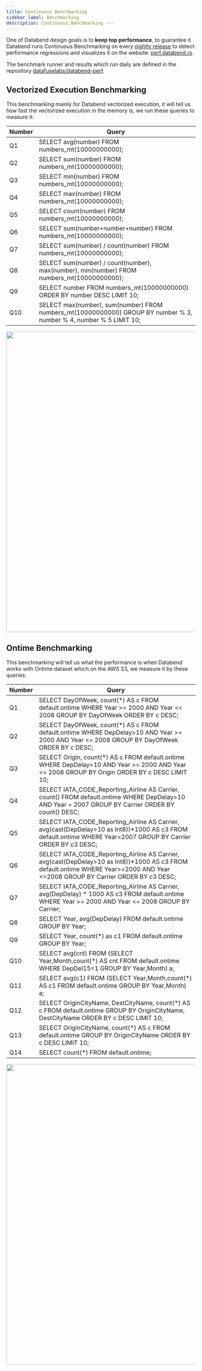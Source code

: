 ```yaml
---
title: Continuous Benchmarking
sidebar_label: Benchmarking
description: Continuous Benchmarking ---
---
```


One of Databend design goals is to **keep top performance**, to guarantee it Databend runs Continuous Benchmarking on every [nightly release](https://github.com/datafuselabs/databend/releases) to detect performance regressions and visualizes it on the website: [perf.databend.rs](https://perf.databend.rs).

The benchmark runner and results which run daily are defined in the repository [datafuselabs/databend-perf](https://github.com/datafuselabs/databend-perf).

## Vectorized Execution Benchmarking

This benchmarking mainly for Databend vectorized execution, it will tell us how fast the vectorized execution in the memory is, we run these queries to measure it:

| Number | Query                                                                                                              |
| ------ | ------------------------------------------------------------------------------------------------------------------ |
| Q1     | SELECT avg(number) FROM numbers_mt(10000000000);                                                                   |
| Q2     | SELECT sum(number) FROM numbers_mt(10000000000);                                                                   |
| Q3     | SELECT min(number) FROM numbers_mt(10000000000);                                                                   |
| Q4     | SELECT max(number) FROM numbers_mt(10000000000);                                                                   |
| Q5     | SELECT count(number) FROM numbers_mt(10000000000);                                                                 |
| Q6     | SELECT sum(number+number+number) FROM numbers_mt(10000000000);                                                     |
| Q7     | SELECT sum(number) / count(number) FROM numbers_mt(10000000000);                                                   |
| Q8     | SELECT sum(number) / count(number), max(number), min(number) FROM numbers_mt(10000000000);                         |
| Q9     | SELECT number FROM numbers_mt(10000000000) ORDER BY number DESC LIMIT 10;                                          |
| Q10    | SELECT max(number), sum(number) FROM numbers_mt(10000000000) GROUP BY number % 3, number % 4, number % 5 LIMIT 10; |


<p align="center">
<img src="https://datafuse-1253727613.cos.ap-hongkong.myqcloud.com/contributing/vector-perf.png" width="800"/>
</p>

## Ontime Benchmarking


This benchmarking will tell us what the performance is when Databend works with Ontime dataset which on the AWS S3, we measure it by these queries:

| Number | Query                                                                                                                                                                              |
| ------ | ---------------------------------------------------------------------------------------------------------------------------------------------------------------------------------- |
| Q1     | SELECT DayOfWeek, count(*) AS c FROM default.ontime WHERE Year >= 2000 AND Year <= 2008 GROUP BY DayOfWeek ORDER BY c DESC;                                                        |
| Q2     | SELECT DayOfWeek, count(*) AS c FROM default.ontime WHERE DepDelay>10 AND Year >= 2000 AND Year <= 2008 GROUP BY DayOfWeek ORDER BY c DESC;                                        |
| Q3     | SELECT Origin, count(*) AS c FROM default.ontime WHERE DepDelay>10 AND Year >= 2000 AND Year <= 2008 GROUP BY Origin ORDER BY c DESC LIMIT 10;                                     |
| Q4     | SELECT IATA_CODE_Reporting_Airline AS Carrier, count() FROM default.ontime WHERE DepDelay>10 AND Year = 2007 GROUP BY Carrier ORDER BY count() DESC;                             |
| Q5     | SELECT IATA_CODE_Reporting_Airline AS Carrier, avg(cast(DepDelay>10 as Int8))*1000 AS c3 FROM default.ontime WHERE Year=2007 GROUP BY Carrier ORDER BY c3 DESC;                  |
| Q6     | SELECT IATA_CODE_Reporting_Airline AS Carrier, avg(cast(DepDelay>10 as Int8))*1000 AS c3 FROM default.ontime WHERE Year>=2000 AND Year <=2008 GROUP BY Carrier ORDER BY c3 DESC; |
| Q7     | SELECT IATA_CODE_Reporting_Airline AS Carrier, avg(DepDelay) * 1000 AS c3 FROM default.ontime WHERE Year >= 2000 AND Year <= 2008 GROUP BY Carrier;                              |
| Q8     | SELECT Year, avg(DepDelay) FROM default.ontime GROUP BY Year;                                                                                                                      |
| Q9     | SELECT Year, count(*) as c1 FROM default.ontime GROUP BY Year;                                                                                                                     |
| Q10    | SELECT avg(cnt) FROM (SELECT Year,Month,count(*) AS cnt FROM default.ontime WHERE DepDel15=1 GROUP BY Year,Month) a;                                                               |
| Q11    | SELECT avg(c1) FROM (SELECT Year,Month,count(*) AS c1 FROM default.ontime GROUP BY Year,Month) a;                                                                                  |
| Q12    | SELECT OriginCityName, DestCityName, count(*) AS c FROM default.ontime GROUP BY OriginCityName, DestCityName ORDER BY c DESC LIMIT 10;                                             |
| Q13    | SELECT OriginCityName, count(*) AS c FROM default.ontime GROUP BY OriginCityName ORDER BY c DESC LIMIT 10;                                                                         |
| Q14    | SELECT count(*) FROM default.ontime;                                                                                                                                               |

<p align="center">
<img src="https://datafuse-1253727613.cos.ap-hongkong.myqcloud.com/contributing/ontime-perf.png" width="800"/>
</p>
